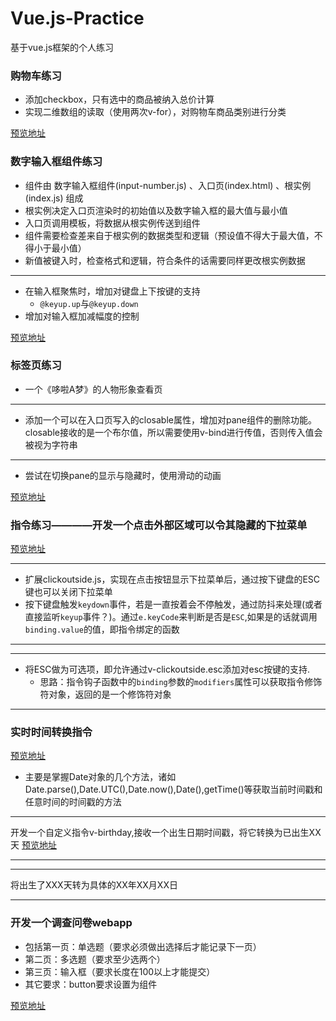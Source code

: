 # Vue.js-Practice
基于vue.js框架的个人练习

### 购物车练习

- 添加checkbox，只有选中的商品被纳入总价计算
- 实现二维数组的读取（使用两次v-for），对购物车商品类别进行分类

[预览地址](https://donglei96.github.io/Vue.js-Practice/%E8%B4%AD%E7%89%A9%E8%BD%A6%E7%BB%83%E4%B9%A0/%E8%B4%AD%E7%89%A9%E8%BD%A6.html)

### 数字输入框组件练习
- 组件由 数字输入框组件(input-number.js) 、入口页(index.html) 、根实例(index.js) 组成
- 根实例决定入口页渲染时的初始值以及数字输入框的最大值与最小值
- 入口页调用模板，将数据从根实例传送到组件
- 组件需要检查差来自于根实例的数据类型和逻辑（预设值不得大于最大值，不得小于最小值）
- 新值被键入时，检查格式和逻辑，符合条件的话需要同样更改根实例数据
******
- 在输入框聚焦时，增加对键盘上下按键的支持
  - `@keyup.up`与`@keyup.down`
- 增加对输入框加减幅度的控制

[预览地址](https://donglei96.github.io/Vue.js-Practice/%E6%95%B0%E5%AD%97%E8%BE%93%E5%85%A5%E6%A1%86%E7%BB%84%E4%BB%B6/index.html)

### 标签页练习
- 一个《哆啦A梦》的人物形象查看页
******
- 添加一个可以在入口页写入的closable属性，增加对pane组件的删除功能。closable接收的是一个布尔值，所以需要使用v-bind进行传值，否则传入值会被视为字符串
*****
- 尝试在切换pane的显示与隐藏时，使用滑动的动画

[预览地址](https://donglei96.github.io/Vue.js-Practice/%E6%A0%87%E7%AD%BE%E9%A1%B5%E7%BB%83%E4%B9%A0/index.html)

### 指令练习————开发一个点击外部区域可以令其隐藏的下拉菜单

[预览地址](https://donglei96.github.io/Vue.js-Practice/开发一个可从外部关闭的下拉菜单/index.html)
*****
- 扩展clickoutside.js，实现在点击按钮显示下拉菜单后，通过按下键盘的ESC键也可以关闭下拉菜单
- 按下键盘触发`keydown`事件，若是一直按着会不停触发，通过防抖来处理(或者直接监听`keyup`事件？)。通过`e.keyCode`来判断是否是`ESC`,如果是的话就调用`binding.value`的值，即指令绑定的函数
*****

*****
- 将ESC做为可选项，即允许通过v-clickoutside.esc添加对esc按键的支持.
  - 思路：指令钩子函数中的`binding`参数的`modifiers`属性可以获取指令修饰符对象，返回的是一个修饰符对象
*****
### 实时时间转换指令
[预览地址](https://donglei96.github.io/Vue.js-Practice/实时时间转换指令v-time/index.html)
- 主要是掌握Date对象的几个方法，诸如Date.parse(),Date.UTC(),Date.now(),Date(),getTime()等获取当前时间戳和任意时间的时间戳的方法
*****
开发一个自定义指令v-birthday,接收一个出生日期时间戳，将它转换为已出生XX天
[预览地址](https://donglei96.github.io/Vue.js-Practice/自定义指令v-birthday/index.html)
*****
*****
将出生了XXX天转为具体的XX年XX月XX日
*****

### 开发一个调查问卷webapp
- 包括第一页：单选题（要求必须做出选择后才能记录下一页）
- 第二页：多选题（要求至少选两个）
- 第三页：输入框（要求长度在100以上才能提交）
- 其它要求：button要求设置为组件

[预览地址](https://donglei96.github.io/Vue.js-Practice/调查问卷WebApp/index.html)
